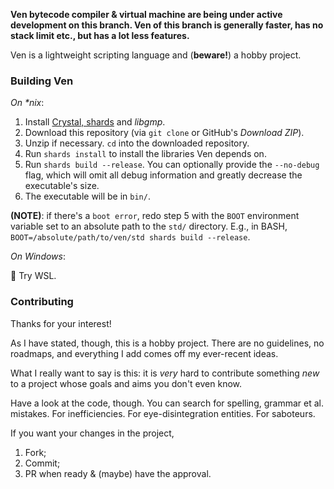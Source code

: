 **Ven bytecode compiler & virtual machine are being under active
development on this branch. Ven of this branch is generally faster,
has no stack limit etc., but has a lot less features.**

Ven is a lightweight scripting language and (**beware!**) a
hobby project.

### Building Ven

*On \*nix*:

1. Install [Crystal, shards](https://crystal-lang.org/install/) and *libgmp*.
2. Download this repository (via `git clone` or GitHub's *Download ZIP*).
3. Unzip if necessary. `cd` into the downloaded repository.
4. Run `shards install` to install the libraries Ven depends on.
5. Run `shards build --release`. You can optionally provide the
`--no-debug` flag, which will omit all debug information and
greatly decrease the executable's size.
6. The executable will be in `bin/`.

**(NOTE)**: if there's a `boot error`, redo step 5 with the
`BOOT` environment variable set to an absolute path to the
`std/` directory. E.g., in BASH, `BOOT=/absolute/path/to/ven/std shards build --release`.

*On Windows*:

:no_good: Try WSL.

### Contributing

Thanks for your interest!

As I have stated, though, this is a hobby project. There are
no guidelines, no roadmaps, and everything I add comes off my
ever-recent ideas.

What I really want to say is this: it is *very* hard to contribute
something *new* to a project whose goals and aims you don't
even know.

Have a look at the code, though. You can search for spelling,
grammar et al. mistakes. For inefficiencies. For eye-disintegration
entities. For saboteurs.

If you want your changes in the project,

1. Fork;
2. Commit;
3. PR when ready & (maybe) have the approval.
